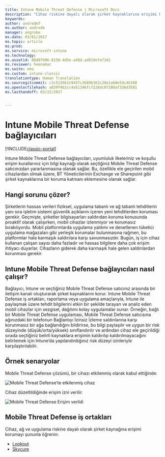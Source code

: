 ```yaml
---
title: Intune Mobile Threat Defense | Microsoft Docs
description: "Cihaz riskine dayalı olarak şirket kaynaklarına erişimi koruyun."
keywords: 
author: andredm7
ms.author: andredm
manager: angrobe
ms.date: 03/01/2017
ms.topic: article
ms.prod: 
ms.service: microsoft-intune
ms.technology: 
ms.assetid: 08d87906-8158-4d5e-a49d-ad919efef3d1
ms.reviewer: heenamac
ms.suite: ems
ms.custom: intune-classic
translationtype: Human Translation
ms.sourcegitcommit: c3c5126b1c9437c2689b162c28e1a60e5dc4b108
ms.openlocfilehash: ad39f4b2cc4a51346fcf226dc07208af336d3581
ms.lasthandoff: 03/22/2017


---
```


# <a name="intune-mobile-threat-defense-connectors"></a>Intune Mobile Threat Defense bağlayıcıları

[!INCLUDE[classic-portal](../includes/classic-portal.md)]

Intune Mobile Threat Defense bağlayıcıları, uyumluluk ilkeleriniz ve koşullu erişim kurallarınız için bilgi kaynağı olarak seçtiğiniz Mobile Threat Defense satıcınızdan yararlanmasına olanak sağlar. Bu, özellikle ele geçirilen mobil cihazlardan olmak üzere, BT Yöneticilerinin Exchange ve Sharepoint gibi şirket kaynaklarına bir koruma katmanı eklemesine olanak sağlar.

## <a name="what-problem-does-this-solve"></a>Hangi sorunu çözer?

Şirketlerin hassas verileri fiziksel, uygulama tabanlı ve ağ tabanlı tehditlerin yanı sıra işletim sistemi güvenlik açıklarını içeren yeni tehditlerden koruması gerekir.
Geçmişte, şirketler bilgisayarları saldırıdan koruma konusunda proaktif olarak çalışırken, mobil cihazlar izlenmiyor ve korumasız bırakılıyordu. Mobil platformlarda uygulama yalıtımı ve denetlenen tüketici uygulama mağazaları gibi yerleşik korumalar bulunmasına rağmen, bu platformlar hala karmaşık saldırılara karşı savunmasızdır. Bugün, iş için cihaz kullanan çalışan sayısı daha fazladır ve hassas bilgilere daha çok erişim ihtiyacı duyarlar. Cihazların giderek daha karmaşık hale gelen saldırılardan korunması gerekir.

## <a name="how-the-intune-mobile-threat-defense-connectors-work"></a>Intune Mobile Threat Defense bağlayıcıları nasıl çalışır?

Bağlayıcı, Intune ve seçtiğiniz Mobile Threat Defense satıcınız arasında bir iletişim kanalı oluşturarak şirket kaynaklarını korur. Intune Mobile Threat Defense iş ortakları, raporlama veya uygulama amaçlarıyla, Intune ile paylaşmak üzere tehdit bilgilerini etkin bir şekilde tarayan ve analiz eden mobil cihazlar için sezgisel, dağıtımı kolay uygulamalar sunar. Örneğin, bağlı bir Mobile Threat Defense uygulaması, Mobile Threat Defense satıcısına ağınızdaki bir telefonun Bağlantıyı İzinsiz İzleme saldırılarına karşı korunmasız bir ağa bağlandığını bildirirse, bu bilgi paylaşılır ve uygun bir risk düzeyinde (düşük/orta/yüksek) sınıflandırılır ve ardından cihaz ele geçirildiği sırada seçtiğiniz belirli kaynaklara erişimin kaldırılıp kaldırılmayacağını belirlemek için Intune’da yapılandırdığınız risk düzeyi izinleriyle karşılaştırılabilir.

## <a name="sample-scenarios"></a>Örnek senaryolar

Mobile Threat Defense çözümü, bir cihazı etkilenmiş olarak kabul ettiğinde:

![Mobile Threat Defense’te etkilenmiş cihaz](../media/mtp/MTD-image-1.png)

Cihaz düzeltildiğinde erişim izni verilir:

![Mobile Threat Defense Erişim verildi](../media/mtp/MTD-image-2.png)

## <a name="mobile-threat-defense-partners"></a>Mobile Threat Defense iş ortakları

Cihaz, ağ ve uygulama riskine dayalı olarak şirket kaynağına erişimi korumayı şununla öğrenin:

- [Lookout](https://docs.microsoft.com/intune/deploy-use/lookout-mobile-threat-defense-connector)
- [Skycure](https://docs.microsoft.com/intune/deploy-use/skycure-mobile-threat-defense-connector)
